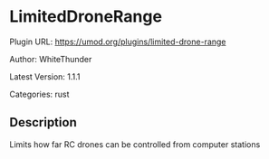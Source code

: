 # LimitedDroneRange

Plugin URL: https://umod.org/plugins/limited-drone-range

Author: WhiteThunder

Latest Version: 1.1.1

Categories: rust

## Description

Limits how far RC drones can be controlled from computer stations
